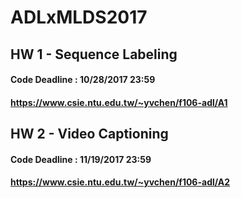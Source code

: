 # ADLxMLDS2017

## HW 1 - Sequence Labeling
#### Code Deadline : 10/28/2017 23:59
#### https://www.csie.ntu.edu.tw/~yvchen/f106-adl/A1
## HW 2 - Video Captioning
#### Code Deadline : 11/19/2017 23:59
#### https://www.csie.ntu.edu.tw/~yvchen/f106-adl/A2
